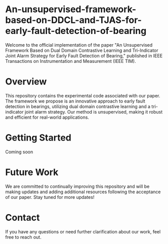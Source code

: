 # An-unsupervised-framework-based-on-DDCL-and-TJAS-for-early-fault-detection-of-bearing
Welcome to the official implementation of the paper "An Unsupervised Framework Based on Dual Domain Contrastive Learning and Tri-Indicator Joint Alarm Strategy for Early Fault Detection of Bearing," published in IEEE Transactions on Instrumentation and Measurement (IEEE TIM).
# Overview
This repository contains the experimental code associated with our paper. The framework we propose is an innovative approach to early fault detection in bearings, utilizing dual domain contrastive learning and a tri-indicator joint alarm strategy. Our method is unsupervised, making it robust and efficient for real-world applications.

# Getting Started
Coming soon

# Future Work
We are committed to continually improving this repository and will be making updates and adding additional resources following the acceptance of our paper. Stay tuned for more updates!

# Contact
If you have any questions or need further clarification about our work, feel free to reach out.
